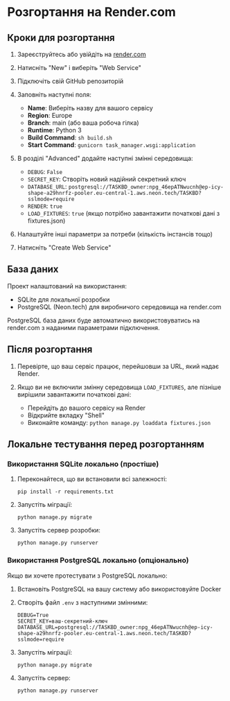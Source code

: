 # Розгортання на Render.com

## Кроки для розгортання

1. Зареєструйтесь або увійдіть на [render.com](https://render.com/)

2. Натисніть "New" і виберіть "Web Service"

3. Підключіть свій GitHub репозиторій

4. Заповніть наступні поля:
   - **Name**: Виберіть назву для вашого сервісу
   - **Region**: Europe
   - **Branch**: main (або ваша робоча гілка)
   - **Runtime**: Python 3
   - **Build Command**: `sh build.sh`
   - **Start Command**: `gunicorn task_manager.wsgi:application`

5. В розділі "Advanced" додайте наступні змінні середовища:
   - `DEBUG`: `False`
   - `SECRET_KEY`: Створіть новий надійний секретний ключ
   - `DATABASE_URL`: `postgresql://TASKBD_owner:npg_46epATNwucnh@ep-icy-shape-a29hnrfz-pooler.eu-central-1.aws.neon.tech/TASKBD?sslmode=require`
   - `RENDER`: `true`
   - `LOAD_FIXTURES`: `true` (якщо потрібно завантажити початкові дані з fixtures.json)

6. Налаштуйте інші параметри за потреби (кількість інстансів тощо)

7. Натисніть "Create Web Service"

## База даних

Проект налаштований на використання:
- SQLite для локальної розробки
- PostgreSQL (Neon.tech) для виробничого середовища на render.com

PostgreSQL база даних буде автоматично використовуватись на render.com з наданими параметрами підключення.

## Після розгортання

1. Перевірте, що ваш сервіс працює, перейшовши за URL, який надає Render.

2. Якщо ви не включили змінну середовища `LOAD_FIXTURES`, але пізніше вирішили завантажити початкові дані:
   - Перейдіть до вашого сервісу на Render
   - Відкрийте вкладку "Shell"
   - Виконайте команду: `python manage.py loaddata fixtures.json`

## Локальне тестування перед розгортанням

### Використання SQLite локально (простіше)

1. Переконайтеся, що ви встановили всі залежності:
   ```
   pip install -r requirements.txt
   ```

2. Запустіть міграції:
   ```
   python manage.py migrate
   ```

3. Запустіть сервер розробки:
   ```
   python manage.py runserver
   ```

### Використання PostgreSQL локально (опціонально)

Якщо ви хочете протестувати з PostgreSQL локально:

1. Встановіть PostgreSQL на вашу систему або використовуйте Docker

2. Створіть файл `.env` з наступними змінними:
   ```
   DEBUG=True
   SECRET_KEY=ваш-секретний-ключ
   DATABASE_URL=postgresql://TASKBD_owner:npg_46epATNwucnh@ep-icy-shape-a29hnrfz-pooler.eu-central-1.aws.neon.tech/TASKBD?sslmode=require
   ```

3. Запустіть міграції:
   ```
   python manage.py migrate
   ```

4. Запустіть сервер:
   ```
   python manage.py runserver
   ``` 